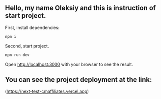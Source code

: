 ## Hello, my name Oleksiy and this is instruction of start project.

First, install dependencies:

```bash
npm i
```

Second, start project.

```bash
npm run dev
```

Open [http://localhost:3000](http://localhost:3000) with your browser to see the result.

## You can see the project deployment at the link:

(https://next-test-cmaffiliates.vercel.app)
